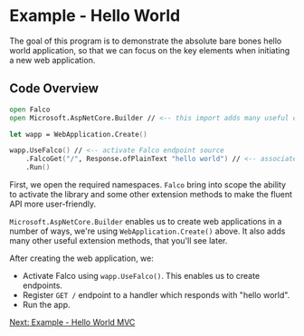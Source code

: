 # Example - Hello World 

The goal of this program is to demonstrate the absolute bare bones hello world application, so that we can focus on the key elements when initiating a new web application.

## Code Overview 

```fsharp
open Falco
open Microsoft.AspNetCore.Builder // <-- this import adds many useful extensions

let wapp = WebApplication.Create()

wapp.UseFalco() // <-- activate Falco endpoint source
    .FalcoGet("/", Response.ofPlainText "hello world") // <-- associate GET / to HttpHandler
    .Run()
```

First, we open the required namespaces. `Falco` bring into scope the ability to activate the library and some other extension methods to make the fluent API more user-friendly. 

`Microsoft.AspNetCore.Builder` enables us to create web applications in a number of ways, we're using `WebApplication.Create()` above. It also adds many other useful extension methods, that you'll see later.

After creating the web application, we:

- Activate Falco using `wapp.UseFalco()`. This enables us to create endpoints.
- Register `GET /` endpoint to a handler which responds with "hello world".
- Run the app.

[Next: Example - Hello World MVC](sample-hello-world-mvc.md)